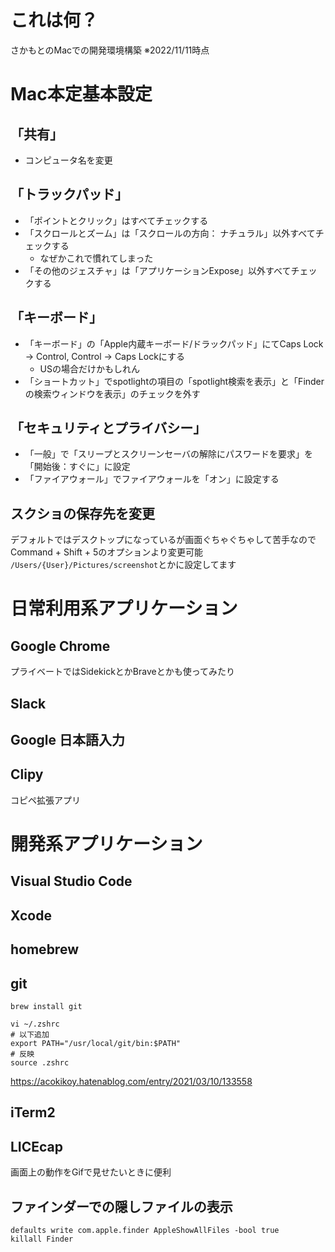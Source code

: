 # これは何？

さかもとのMacでの開発環境構築
※2022/11/11時点

# Mac本定基本設定

## 「共有」
- コンピュータ名を変更

## 「トラックパッド」
- 「ポイントとクリック」はすべてチェックする
- 「スクロールとズーム」は「スクロールの方向： ナチュラル」以外すべてチェックする
  - なぜかこれで慣れてしまった
- 「その他のジェスチャ」は「アプリケーションExpose」以外すべてチェックする

## 「キーボード」
- 「キーボード」の「Apple内蔵キーボード/ドラックパッド」にてCaps Lock -> Control, Control -> Caps Lockにする
  - USの場合だけかもしれん
- 「ショートカット」でspotlightの項目の「spotlight検索を表示」と「Finderの検索ウィンドウを表示」のチェックを外す

## 「セキュリティとプライバシー」

- 「一般」で「スリープとスクリーンセーバの解除にパスワードを要求」を「開始後：すぐに」に設定
- 「ファイアウォール」でファイアウォールを「オン」に設定する

## スクショの保存先を変更
デフォルトではデスクトップになっているが画面ぐちゃぐちゃして苦手なので
Command + Shift + 5のオプションより変更可能
`/Users/{User}/Pictures/screenshot`とかに設定してます

# 日常利用系アプリケーション


## Google Chrome
プライベートではSidekickとかBraveとかも使ってみたり

## Slack

## Google 日本語入力

## Clipy
コピペ拡張アプリ

# 開発系アプリケーション

## Visual Studio Code

## Xcode

## homebrew

## git
```
brew install git

vi ~/.zshrc
# 以下追加
export PATH="/usr/local/git/bin:$PATH"
# 反映
source .zshrc
```
https://acokikoy.hatenablog.com/entry/2021/03/10/133558

## iTerm2

## LICEcap
画面上の動作をGifで見せたいときに便利

## ファインダーでの隠しファイルの表示
```
defaults write com.apple.finder AppleShowAllFiles -bool true
killall Finder
```
